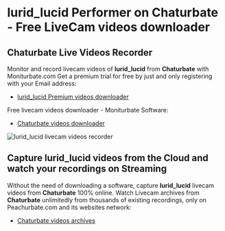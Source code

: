 # lurid_lucid Performer on Chaturbate - Free LiveCam videos downloader

## Chaturbate Live Videos Recorder

Monitor and record livecam videos of **lurid_lucid** from **Chaturbate** with Moniturbate.com
Get a premium trial for free by just and only registering with your Email address:
* [lurid_lucid Premium videos downloader](https://moniturbate.com/request-demo-licence-key.html)

Free livecam videos downloader - Moniturbate Software:
* [Chaturbate videos downloader](https://moniturbate.com/moniturbate-download-software.html)

![lurid_lucid livecam videos recorder](https://peachurnet.com/templates/moniturbate-software.png)


## Capture lurid_lucid videos from the Cloud and watch your recordings on Streaming

Without the need of downloading a software, capture **lurid_lucid** livecam videos from **Chaturbate** 100% online.
Watch Livecam archives from **Chaturbate** unlimitedly from thousands of existing recordings, only on Peachurbate.com and its websites network:
* [Chaturbate videos archives](https://peachurnet.com/)